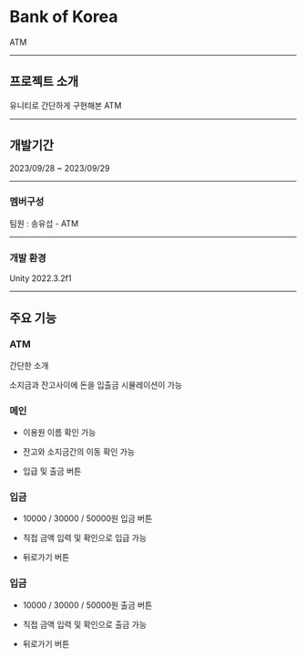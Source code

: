 # Bank of Korea
ATM

---

## 프로젝트 소개
유니티로 간단하게 구현해본 ATM

---

## 개발기간
2023/09/28 ~ 2023/09/29

---

### 멤버구성
팀원 : 송유섭 - ATM

---

### 개발 환경
Unity 2022.3.2f1

---

## 주요 기능
### ATM
간단한 소개

소지금과 잔고사이에 돈을 입출금 시뮬레이션이 가능

### 메인
* 이용원 이름 확인 가능

* 잔고와 소지금간의 이동 확인 가능

* 입급 및 출금 버튼

### 입금
* 10000 / 30000 / 50000원 입금 버튼

* 직접 금액 입력 및 확인으로 입급 가능

* 뒤로가기 버튼

### 입금
* 10000 / 30000 / 50000원 출금 버튼

* 직접 금액 입력 및 확인으로 출금 가능

* 뒤로가기 버튼
